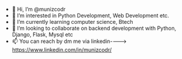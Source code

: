 - 👋 Hi, I’m @munizcodr
- 👀 I’m interested in Python Development, Web Development etc.
- 🌱 I’m currently learning computer science, Btech
- 💞️ I’m looking to collaborate on backend development with Python, Django, Flask, Mysql etc
- 📫 You can reach by dm me via linkedin---->   https://www.linkedin.com/in/munizcodr/



<!---
munizcodr/munizcodr is a ✨ special ✨ repository because its `README.md` (this file) appears on your GitHub profile.
You can click the Preview link to take a look at your changes.
--->
